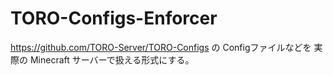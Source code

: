 # TORO-Configs-Enforcer

<https://github.com/TORO-Server/TORO-Configs> の Configファイルなどを 実際の Minecraft サーバーで扱える形式にする。
